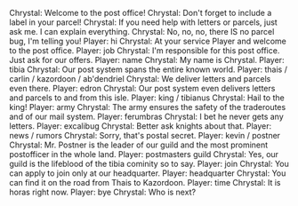 Chrystal: Welcome to the post office!
Chrystal: Don't forget to include a label in your parcel!
Chrystal: If you need help with letters or parcels, just ask me. I can explain everything.
Chrystal: No, no, no, there IS no parcel bug, I'm telling you!
Player: hi
Chrystal: At your service Player and welcome to the post office.
Player: job
Chrystal: I'm responsible for this post office. Just ask for our offers.
Player: name
Chrystal: My name is Chrystal.
Player: tibia
Chrystal: Our post system spans the entire known world.
Player: thais / carlin / kazordoon / ab'dendriel
Chrystal: We deliver letters and parcels even there.
Player: edron
Chrystal: Our post system even delivers letters and parcels to and from this isle.
Player: king / tibianus
Chrystal: Hail to the king!
Player: army
Chrystal: The army ensures the safety of the traderoutes and of our mail system.
Player: ferumbras
Chrystal: I bet he never gets any letters.
Player: excalibug
Chrystal: Better ask knights about that.
Player: news / rumors
Chrystal: Sorry, that's postal secret.
Player: kevin / postner
Chrystal: Mr. Postner is the leader of our guild and the most prominent postofficer in the whole land.
Player: postmasters guild
Chrystal: Yes, our guild is the lifeblood of the tibia cominity so to say.
Player: join
Chrystal: You can apply to join only at our headquarter.
Player: headquarter
Chrystal: You can find it on the road from Thais to Kazordoon.
Player: time
Chrystal: It is horas right now.
Player: bye
Chrystal: Who is next?